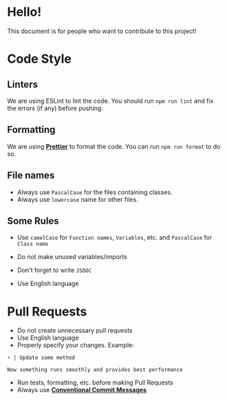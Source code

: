 # Hello!
This document is for people who want to contribute to this project!

# Code Style
## Linters
We are using ESLint to lint the code. You should run `npm run lint` and fix the errors (if any) before pushing.

## Formatting
We are using **[Prettier](https://prettier.io)** to format the code. You can run `npm run format` to do so.

## File names
- Always use `PascalCase` for the files containing classes.
- Always use `lowercase` name for other files.

## Some Rules
- Use `camelCase` for `Function names`, `Variables`, etc. and `PascalCase` for `Class name`
- Do not make unused variables/imports
- Don't forget to write `JSDOC`

- Use English language

# Pull Requests
- Do not create unnecessary pull requests
- Use English language
- Properly specify your changes. Example:

```
⚡ | Update some method

Now something runs smoothly and provides best performance
```

- Run tests, formatting, etc. before making Pull Requests
- Always use **[Conventional Commit Messages](https://ccm.snowflakedev.org)**